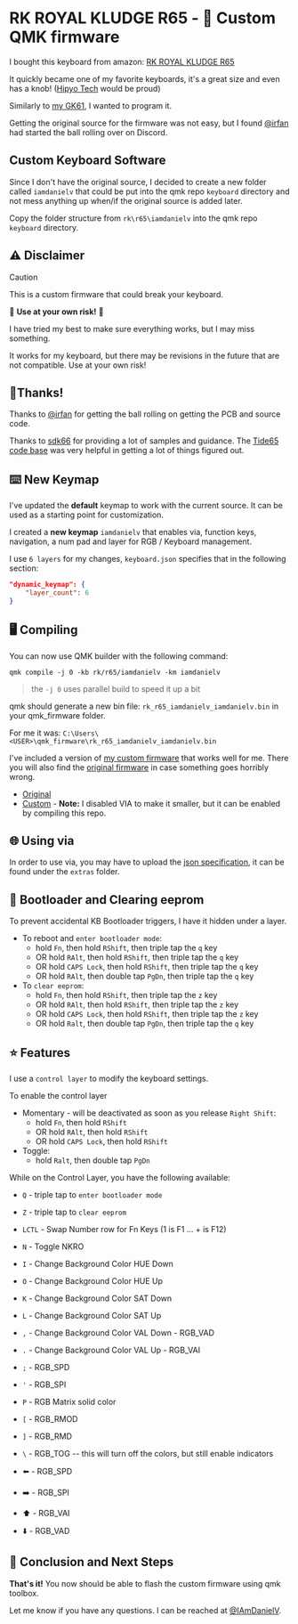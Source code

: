 # RK ROYAL KLUDGE R65 - 🚧 Custom QMK firmware

I bought this keyboard from amazon:
[RK ROYAL KLUDGE R65](https://www.amazon.com/dp/B0CNP1BG1W?th=1)

It quickly became one of my favorite keyboards, it's a great size and even has a knob! ([Hipyo Tech](https://www.youtube.com/@HipyoTech) would be proud)

Similarly to [my GK61](https://github.com/iamdanielv/kb_gk61), I wanted to program it.

Getting the original source for the firmware was not easy, but I found [@irfan](https://github.com/irfanjmdn/r65) had started the ball rolling over on Discord.

## Custom Keyboard Software

Since I don't have the original source, I decided to create a new folder called `iamdanielv` that could be put into the qmk repo `keyboard` directory and not mess anything up when/if the original source is added later.

Copy the folder structure from `rk\r65\iamdanielv` into the qmk repo `keyboard` directory.

## ⚠️ Disclaimer
> [!CAUTION]
> This is a custom firmware that could break your keyboard.
>
> 🛑 **Use at your own risk!** 🛑
> 
> I have tried my best to make sure everything works, but I may miss something.
>
> It works for my keyboard, but there may be revisions in the future that are not compatible. Use at your own risk!

## 🥳Thanks!

Thanks to [@irfan](https://github.com/irfanjmdn/) for getting the ball rolling on getting the PCB and source code.

Thanks to [sdk66](https://github.com/sdk66/) for providing a lot of samples and guidance.
The [Tide65 code base](https://github.com/sdk66/qmk_firmware/tree/wireless/keyboards/epomaker/tide65) was very helpful in getting a lot of things figured out.

## ⌨️ New Keymap

I've updated the **default** keymap to work with the current source. It can be used as a starting point for customization.

I created a **new keymap** `iamdanielv` that enables via, function keys, navigation, a num pad and layer for RGB / Keyboard management.

I use `6 layers` for my changes, `keyboard.json` specifies that in the following section:

```json
"dynamic_keymap": {
    "layer_count": 6
}
```

## 🖥️ Compiling

You can now use QMK builder with the following command:

```shell
qmk compile -j 0 -kb rk/r65/iamdanielv -km iamdanielv
```

> the `-j 0` uses parallel build to speed it up a bit

qmk should generate a new bin file: `rk_r65_iamdanielv_iamdanielv.bin` in your qmk_firmware folder.

For me it was: `C:\Users\<USER>\qmk_firmware\rk_r65_iamdanielv_iamdanielv.bin`

I've included a version of [my custom firmware](extras/rk_r65_iamdanielv_iamdanielv.bin) that works well for me. There you will also find the [original firmware](extras/original_rk_r65_firmware.hex) in case something goes horribly wrong.

- [Original](extras/original_rk_r65_firmware.hex)
- [Custom](extras/rk_r65_iamdanielv_iamdanielv.bin) - **Note:** I disabled VIA to make it smaller, but it can be enabled by compiling this repo.

## 🌐 Using via

In order to use via, you may have to upload the [json specification](extras/rk_r65_via.json), it can be found under the `extras` folder.

## 🥾 Bootloader and Clearing eeprom

To prevent accidental KB Bootloader triggers, I have it hidden under a layer.

- To reboot and `enter bootloader mode`:
  - hold `Fn`, then hold `RShift`, then triple tap the `q` key
  - OR hold `RAlt`, then hold `RShift`, then triple tap the `q` key
  - OR hold `CAPS Lock`, then hold `RShift`, then triple tap the `q` key
  - OR hold `RAlt`, then double tap `PgDn`, then triple tap the `q` key
- To `clear eeprom`:
  - hold `Fn`, then hold `RShift`, then triple tap the `z` key
  - OR hold `RAlt`, then hold `RShift`, then triple tap the `z` key
  - OR hold `CAPS Lock`, then hold `RShift`, then triple tap the `z` key
  - OR hold `Ralt`, then double tap `PgDn`, then triple tap the `q` key

## ⭐ Features

I use a `control layer` to modify the keyboard settings.

To enable the control layer
- Momentary - will be deactivated as soon as you release `Right Shift`:
    - hold `Fn`, then hold `RShift`
    - OR hold `RAlt`, then hold `RShift`
    - OR hold `CAPS Lock`, then hold `RShift`
- Toggle:
    - hold `Ralt`, then double tap `PgDn`

While on the Control Layer, you have the following available:

- `Q` - triple tap to `enter bootloader mode`
- `Z` - triple tap to `clear eeprom`

- `LCTL` - Swap Number row for Fn Keys (1 is F1 ... + is F12)
- `N` - Toggle NKRO
- `I` - Change Background Color HUE Down
- `O` - Change Background Color HUE Up
- `K` - Change Background Color SAT Down
- `L` - Change Background Color SAT Up
- `,` - Change Background Color VAL Down - RGB_VAD
- `.` - Change Background Color VAL Up - RGB_VAI
- `;` - RGB_SPD
- `'` - RGB_SPI
- `P` - RGB Matrix solid color
- `[` - RGB_RMOD
- `]` - RGB_RMD
- `\` - RGB_TOG -- this will turn off the colors, but still enable indicators

- ⬅️ - RGB_SPD
- ➡️ - RGB_SPI
- ⬆️ - RGB_VAI
- ⬇️ - RGB_VAD


## 🎉 Conclusion and Next Steps

**That's it!** You now should be able to flash the custom firmware using qmk toolbox.

Let me know if you have any questions. I can be reached at [@IAmDanielV](https://twitter.com/IAmDanielV).

